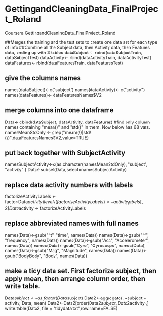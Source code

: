 # GettingandCleaningData_FinalProject_Roland
Coursera GettingandCleaningData_FinalProject_Roland

##Merges the training and the test sets to create one data set for each type of info
##Combine all the Subject data, then Activity data, then Features data, ending up with 3 tables
dataSubject <- rbind(dataSubjectTrain, dataSubjectTest)
dataActivity<- rbind(dataActivityTrain, dataActivityTest)
dataFeatures<- rbind(dataFeaturesTrain, dataFeaturesTest)
## give the columns names
names(dataSubject)<-c("subject")
names(dataActivity)<- c("activity")
names(dataFeatures)<- dataFeaturesNames$V2
## merge columns into one dataframe
Data<- cbind(dataSubject, dataActivity, dataFeatures)
#find only column names containing "mean()" and "std()" in them. Now below has 68 vars.
namesMeanStdOnly <- grep("mean\\(\\)|std\\(\\)",dataFeaturesNames$V2,value=TRUE)
## put back together with SubjectActivity
namesSubjectActivity<-c(as.character(namesMeanStdOnly), "subject", "activity" )
Data<-subset(Data,select=namesSubjectActivity)
## replace data activity numbers with labels
factorizeActivityLabels <- factor(Data$activity)
levels(factorizeActivityLabels) <- activity_labels[,2]
Data$activity <- factorizeActivityLabels
## replace abbreviated names with full names
names(Data)<-gsub("^t", "time", names(Data))
names(Data)<-gsub("^f", "frequency", names(Data))
names(Data)<-gsub("Acc", "Accelerometer", names(Data))
names(Data)<-gsub("Gyro", "Gyroscope", names(Data))
names(Data)<-gsub("Mag", "Magnitude", names(Data))
names(Data)<-gsub("BodyBody", "Body", names(Data))

## make a tidy data set. First factorize subject, then apply mean, then arrange column order, then write table. 
Data$subject <- as.factor(Data$subject)
Data2<-aggregate(. ~subject + activity, Data, mean)
Data2<-Data2[order(Data2$subject,Data2$activity),]
write.table(Data2, file = "tidydata.txt",row.name=FALSE)

